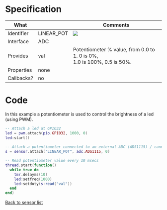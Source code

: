# Specification

| What         |                 | Comments                    |
|--------------|-----------------|-----------------------------|
| Identifier   | LINEAR_POT      | ![](http://git.whitecatboard.org/pot.png) |
| Interface    | ADC             |                             |
| Provides     | val             | Potentiometer % value, from 0.0 to 1. 0 is 0%,<br/>1.0 is 100%, 0.5 is 50%.|
| Properties   | none            |                             | 
| Callbacks?   | no              |                             |

# Code

In this example a potentiometer is used to control the brightness of a led (using PWM).

```lua
-- Attach a led at GPIO32
led = pwm.attach(pio.GPIO32, 1000, 0)
led:start()
      
-- Attach a potentiometer connected to an external ADC (ADS1115) / cannel 0
s = sensor.attach("LINEAR_POT", adc.ADS1115, 0)

-- Read potentiometer value every 10 msecs
thread.start(function()
  while true do
    tmr.delayms(10)
    led:setfreq(1000)
    led:setduty(s:read("val"))
  end
end)
```

[Back to sensor list](https://github.com/whitecatboard/Lua-RTOS-ESP32/wiki/Sensor-module#supported-sensors)